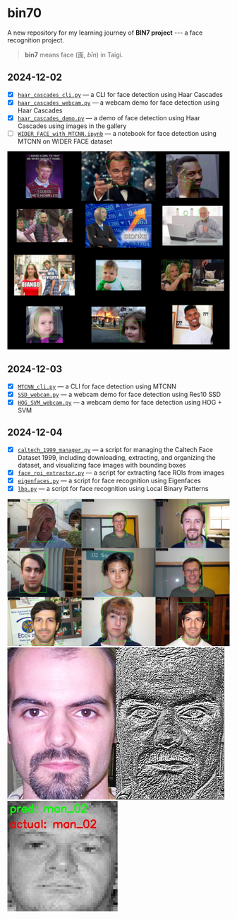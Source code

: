 # bin70

A new repository for my learning journey of **BIN7 project** --- a face recognition project.

> **bin7** means face (面, *bīn*) in Taigi.

## 2024-12-02

- [x] [`haar_cascades_cli.py`](./face_detection/haar_cascades/haar_cascades_cli.py) — a CLI for face detection using Haar Cascades
- [x] [`haar_cascades_webcam.py`](./face_detection/haar_cascades/haar_cascades_webcam.py) — a webcam demo for face detection using Haar Cascades
- [x] [`haar_cascades_demo.py`](./face_detection/haar_cascades/haar_cascades_demo.py) — a demo of face detection using Haar Cascades using images in the gallery
- [ ] [`WIDER_FACE_with_MTCNN.ipynb`](./face_detection/mtcnn/WIDER_FACE_with_MTCNN.ipynb) — a notebook for face detection using MTCNN on WIDER FACE dataset

![demo](./face_detection/haar_cascades/demo_by_haar_cascades.jpg)


## 2024-12-03

- [x] [`MTCNN_cli.py`](./face_detection/mtcnn/MTCNN_cli.py) — a CLI for face detection using MTCNN
- [x] [`SSD_webcam.py`](./face_detection/ssd/SSD_webcam.py) — a webcam demo for face detection using Res10 SSD
- [x] [`HOG_SVM_webcam.py`](./face_detection/hog_svm/HOG_SVM_webcam.py) — a webcam demo for face detection using HOG + SVM

## 2024-12-04

- [x] [`caltech_1999_manager.py`](./datasets/caltech_1999/caltech_1999_manager.py) — a script for managing the Caltech Face Dataset 1999, including downloading, extracting, and organizing the dataset, and visualizing face images with bounding boxes
- [x] [`face_roi_extractor.py`](./face_recognition/face_roi_extractor.py) — a script for extracting face ROIs from images
- [x] [`eigenfaces.py`](./face_recognition/eigenfaces.py) — a script for face recognition using Eigenfaces
- [x] [`lbp.py`](./face_recognition/lbp.py) — a script for face recognition using Local Binary Patterns

![collage](./datasets/caltech_1999/collage_with_bboxes.jpg)
![lbp_image_0211.jpg](./face_recognition/lbp_image_0211.jpg)
![lbp_pred_man_02.jpg](./face_recognition/lbp_pred_man_02.jpg)

